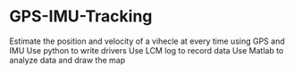 # GPS-IMU-Tracking
Estimate the position and velocity of a vihecle at every time using GPS and IMU
Use python to write drivers
Use LCM log to record data
Use Matlab to analyze data and draw the map
